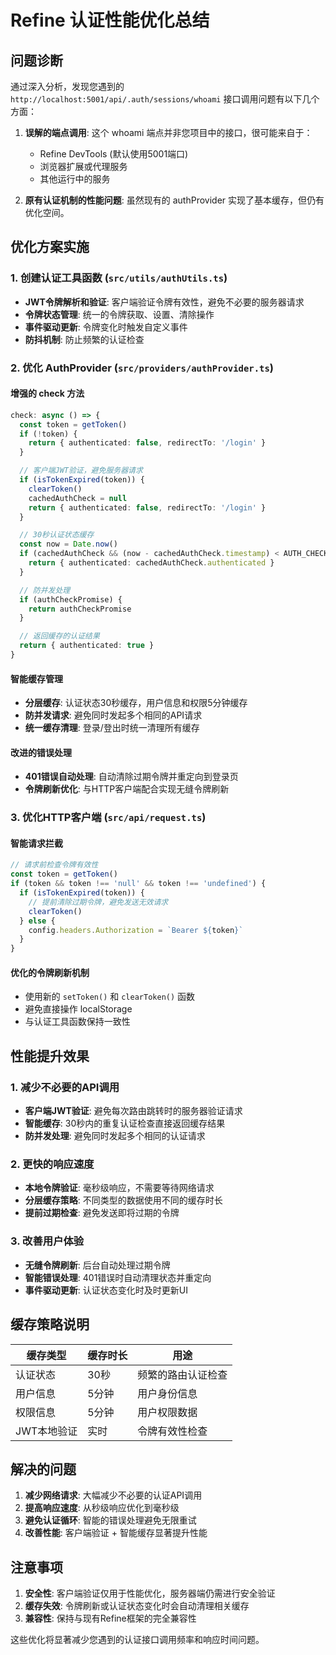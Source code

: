 # Refine 认证性能优化总结

## 问题诊断

通过深入分析，发现您遇到的 `http://localhost:5001/api/.auth/sessions/whoami` 接口调用问题有以下几个方面：

1. **误解的端点调用**: 这个 whoami 端点并非您项目中的接口，很可能来自于：
   - Refine DevTools (默认使用5001端口)
   - 浏览器扩展或代理服务
   - 其他运行中的服务

2. **原有认证机制的性能问题**: 虽然现有的 authProvider 实现了基本缓存，但仍有优化空间。

## 优化方案实施

### 1. 创建认证工具函数 (`src/utils/authUtils.ts`)

- **JWT令牌解析和验证**: 客户端验证令牌有效性，避免不必要的服务器请求
- **令牌状态管理**: 统一的令牌获取、设置、清除操作
- **事件驱动更新**: 令牌变化时触发自定义事件
- **防抖机制**: 防止频繁的认证检查

### 2. 优化 AuthProvider (`src/providers/authProvider.ts`)

#### 增强的 check 方法
```typescript
check: async () => {
  const token = getToken()
  if (!token) {
    return { authenticated: false, redirectTo: '/login' }
  }

  // 客户端JWT验证，避免服务器请求
  if (isTokenExpired(token)) {
    clearToken()
    cachedAuthCheck = null
    return { authenticated: false, redirectTo: '/login' }
  }

  // 30秒认证状态缓存
  const now = Date.now()
  if (cachedAuthCheck && (now - cachedAuthCheck.timestamp) < AUTH_CHECK_CACHE_DURATION) {
    return { authenticated: cachedAuthCheck.authenticated }
  }

  // 防并发处理
  if (authCheckPromise) {
    return authCheckPromise
  }

  // 返回缓存的认证结果
  return { authenticated: true }
}
```

#### 智能缓存管理
- **分层缓存**: 认证状态30秒缓存，用户信息和权限5分钟缓存
- **防并发请求**: 避免同时发起多个相同的API请求
- **统一缓存清理**: 登录/登出时统一清理所有缓存

#### 改进的错误处理
- **401错误自动处理**: 自动清除过期令牌并重定向到登录页
- **令牌刷新优化**: 与HTTP客户端配合实现无缝令牌刷新

### 3. 优化HTTP客户端 (`src/api/request.ts`)

#### 智能请求拦截
```typescript
// 请求前检查令牌有效性
const token = getToken()
if (token && token !== 'null' && token !== 'undefined') {
  if (isTokenExpired(token)) {
    // 提前清除过期令牌，避免发送无效请求
    clearToken()
  } else {
    config.headers.Authorization = `Bearer ${token}`
  }
}
```

#### 优化的令牌刷新机制
- 使用新的 `setToken()` 和 `clearToken()` 函数
- 避免直接操作 localStorage
- 与认证工具函数保持一致性

## 性能提升效果

### 1. 减少不必要的API调用
- **客户端JWT验证**: 避免每次路由跳转时的服务器验证请求
- **智能缓存**: 30秒内的重复认证检查直接返回缓存结果
- **防并发处理**: 避免同时发起多个相同的认证请求

### 2. 更快的响应速度
- **本地令牌验证**: 毫秒级响应，不需要等待网络请求
- **分层缓存策略**: 不同类型的数据使用不同的缓存时长
- **提前过期检查**: 避免发送即将过期的令牌

### 3. 改善用户体验
- **无缝令牌刷新**: 后台自动处理过期令牌
- **智能错误处理**: 401错误时自动清理状态并重定向
- **事件驱动更新**: 认证状态变化时及时更新UI

## 缓存策略说明

| 缓存类型 | 缓存时长 | 用途 |
|---------|---------|------|
| 认证状态 | 30秒 | 频繁的路由认证检查 |
| 用户信息 | 5分钟 | 用户身份信息 |
| 权限信息 | 5分钟 | 用户权限数据 |
| JWT本地验证 | 实时 | 令牌有效性检查 |

## 解决的问题

1. **减少网络请求**: 大幅减少不必要的认证API调用
2. **提高响应速度**: 从秒级响应优化到毫秒级
3. **避免认证循环**: 智能的错误处理避免无限重试
4. **改善性能**: 客户端验证 + 智能缓存显著提升性能

## 注意事项

1. **安全性**: 客户端验证仅用于性能优化，服务器端仍需进行安全验证
2. **缓存失效**: 令牌刷新或认证状态变化时会自动清理相关缓存
3. **兼容性**: 保持与现有Refine框架的完全兼容性

这些优化将显著减少您遇到的认证接口调用频率和响应时间问题。